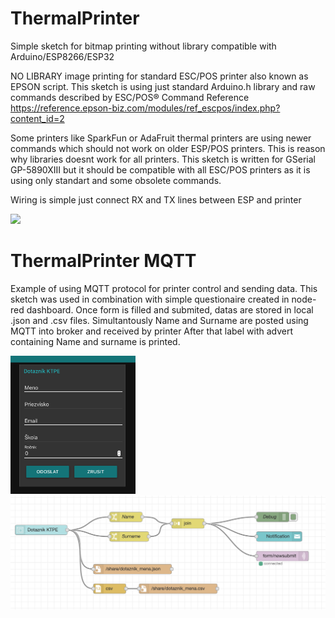 # ThermalPrinter
Simple sketch for bitmap printing without library compatible with Arduino/ESP8266/ESP32

NO LIBRARY image printing for standard ESC/POS printer also known as EPSON script.
This sketch is using just standard Arduino.h library and raw commands described
by ESC/POS® Command Reference
https://reference.epson-biz.com/modules/ref_escpos/index.php?content_id=2
 
Some printers like SparkFun or AdaFruit thermal printers are using newer commands
which should not work on older ESP/POS printers. This is reason why libraries doesnt work
for all printers. This sketch is written for GSerial GP-5890XIII but it should be 
compatible with all ESC/POS printers as it is using only standart and some obsolete commands.

Wiring is simple just connect RX and TX lines between ESP and printer

![](printing.gif)

# ThermalPrinter MQTT
Example of using MQTT protocol for printer control and sending data. This sketch was used in combination with simple questionaire created in node-red dashboard. Once form is filled and submited, datas are stored in local .json and .csv files. Simultantously Name and Surname are posted using MQTT into broker and received by printer After that label with
advert containing Name and surname is printed.

<img src="dashboard.png" alt="drawing" width="200"/></img>
![](nodes.png)
